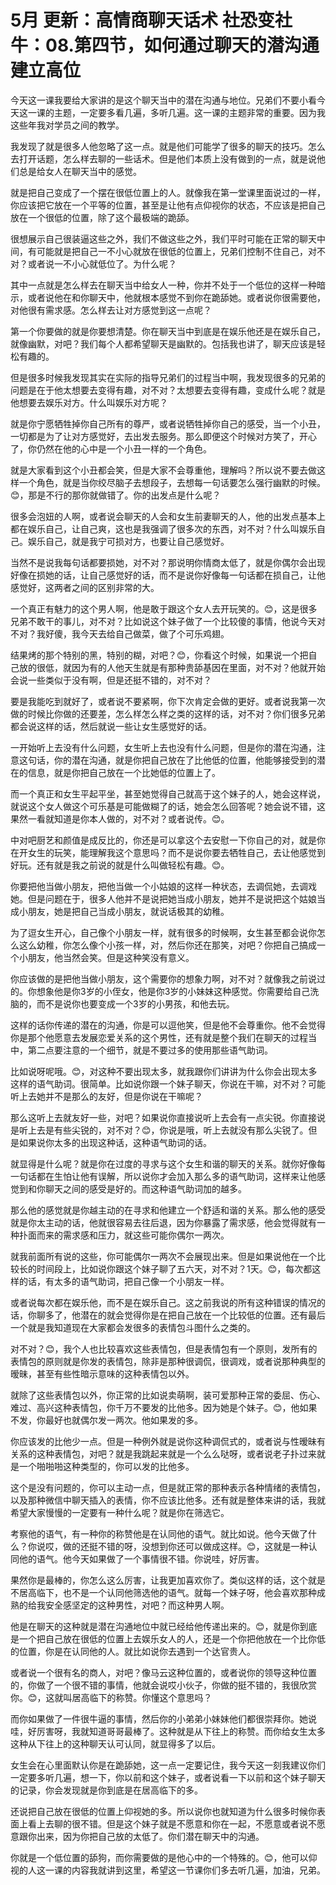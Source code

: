 # 5月 更新：高情商聊天话术 社恐变社牛：08.第四节，如何通过聊天的潜沟通建立高位

今天这一课我要给大家讲的是这个聊天当中的潜在沟通与地位。兄弟们不要小看今天这一课的主题，一定要多看几遍，多听几遍。这一课的主题非常的重要。因为我这些年我对学员之间的教学。

我发现了就是很多人他忽略了这一点。就是他们可能学了很多的聊天的技巧。怎么去打开话题，怎么样去聊的一些话术。但是他们本质上没有做到的一点，就是说他们总是给女人在聊天当中的感觉。

就是把自己变成了一个摆在很低位置上的人。就像我在第一堂课里面说过的一样，你应该把它放在一个平等的位置，甚至是让他有点仰视你的状态，不应该是把自己放在一个很低的位置，除了这个最极端的跪舔。

很想展示自己很装逼这些之外，我们不做这些之外，我们平时可能在正常的聊天中间，有可能就是把自己一不小心就放在很低的位置上，兄弟们控制不住自己，对不对？或者说一不小心就低位了。为什么呢？

其中一点就是怎么样去在聊天当中给女人一种，你并不处于一个低位的这样一种暗示，或者说他在和你聊天中，他就根本感觉不到你在跪舔她。或者说你很需要他，对他很有需求感。怎么样去让对方感觉到这一点呢？

第一个你要做的就是你要想清楚。你在聊天当中到底是在娱乐他还是在娱乐自己，就像幽默，对吧？我们每个人都希望聊天是幽默的。包括我也讲了，聊天应该是轻松有趣的。

但是很多时候我发现其实在实际的指导兄弟们的过程当中啊，我发现很多的兄弟的问题是在于他太想要去变得有趣，对不对？太想要去变得有趣，变成什么呢？就是他想要去娱乐对方。什么叫娱乐对方呢？

就是你宁愿牺牲掉你自己所有的尊严，或者说牺牲掉你自己的感受，当一个小丑，一切都是为了让对方感觉好，去出发去服务。那么即便这个时候对方笑了，开心了，你仍然在他的心中是一个小丑一样的一个角色。

就是大家看到这个小丑都会笑，但是大家不会尊重他，理解吗？所以说不要去做这样一个角色，就是当你绞尽脑子去想段子，去想每一句话要怎么强行幽默的时候。😊，那是不行的那你就做错了。你的出发点是什么呢？

很多会泡妞的人啊，或者说会聊天的人会和女生前妻聊天的人，他的出发点基本上都在娱乐自己，让自己爽，这也是我强调了很多次的东西，对不对？什么叫娱乐自己。娱乐自己，就是我宁可损对方，也要让自己感觉好。

当然不是说我每句话都要损她，对不对？那说明你情商太低了，就是你偶尔会出现好像在损她的话，让自己感觉好的话，而不是说你好像每一句话都在损自己，让他感觉好，这两者之间的区别非常的大。

一个真正有魅力的这个男人啊，他是敢于跟这个女人去开玩笑的。😊，这是很多兄弟不敢干的事儿，对不对？比如说这个妹子做了一个比较傻的事情，他说今天对不对？我好傻，我今天去给自己做菜，做了个可乐鸡翅。

结果烤的那个特别的黑，特别的糊，对吧？😊，你看这个时候，如果说一个把自己放的很低，就因为有的人他天生就是有那种贵舔基因在里面，对不对？他就开始会说一些类似于没有啊，但是还挺不错的，对不对？

要是我能吃到就好了，或者说不要紧啊，你下次肯定会做的更好。或者说我第一次做的时候比你做的还要差，怎么样怎么样之类的这样的话，对不对？你们很多兄弟都会说这样的话，然后就说一些让女生感觉好的话。

一开始听上去没有什么问题，女生听上去也没有什么问题，但是你的潜在沟通，注意这句话，你的潜在沟通，就是你把自己放在了比他低的位置，他能够接受到的潜在的信息，就是你把自己放在一个比她低的位置上了。

而一个真正和女生平起平坐，甚至她觉得自己就高于这个妹子的人，她会这样说，就说这个女人做这个可乐基是可能做糊了的话，她会怎么回答呢？她会说不错，这果然一看就知道是你本人做的，对不对？或者说传。😊。

中对吧厨艺和颜值是成反比的，你还是可以拿这个去安慰一下你自己的对，就是你在开女生的玩笑，能理解我这个意思吗？而不是说你要去牺牲自己，去让他感觉到好玩。还有就是我之前说的就是什么叫做轻松有趣。😊。

你要把他当做小朋友，把他当做一个小姑娘的这样一种状态，去调侃她，去调戏她。但是问题在于，很多人他并不是说把她当成小朋友，她并不是说把这个姑娘当成小朋友，她是把自己当成小朋友，就说话极其的幼稚。

为了逗女生开心，自己像个小朋友一样，就有很多的时候啊，女生甚至都会说你怎么这么幼稚，你怎么像个小孩一样，对，然后你还在那笑，对吧？你把自己搞成一个小朋友，他当然会笑。但是这种笑没有意义。

你应该做的是把他当做小朋友，这个需要你的想象力啊，对不对？就像我之前说过的。你想象他是你3岁的小侄女，他是你3岁的小妹妹这种感觉。你需要给自己洗脑的，而不是说你也要变成一个3岁的小男孩，和他去玩。

这样的话你传递的潜在的沟通，你是可以逗他笑，但是他不会尊重你。他不会觉得你是那个他愿意去发展恋爱关系的这个男性，还有就是整个我们在聊天的过程当中，第二点要注意的一个细节，就是不要过多的使用那些语气助词。

比如说呀呢哦。😊，对这种不要出现太多，就我跟你们讲讲为什么你会出现太多这样的语气助词。很简单。比如说你跟一个妹子聊天，你说在干嘛，对不对？可能听上去她并不是那么的友好，但是你说在干嘛呢？

那么这听上去就友好一些，对吧？如果说你直接说听上去会有一点尖锐。你直接说是听上去是有些尖锐的，对不对？😊，你说是哦，听上去就没有那么尖锐了。但是如果说你太多的出现这种话，这种语气助词的话。

就显得是什么呢？就是你在过度的寻求与这个女生和谐的聊天的关系。就你好像每一句话都在生怕让他有误解，所以说你才会加入那么多的语气助词，这样来让他感觉到和你聊天之间的感受是好的。而这种语气助词加的越多。

那么他的感觉就是你越主动的在寻求和他建立一个舒适和谐的关系。那么他的感受就是你太主动的话，他就很容易去往后退，因为你暴露了需求感，他会觉得就有一种扑面而来的需求感和压力，就这些可能你偶尔一两次。

就我前面所有说的这些，你可能偶尔一两次不会展现出来。但是如果说他在一个比较长的时间段上，比如说你跟这个妹子聊了五六天，对不对？1天。😊，每次都这样的话，有太多的语气助词，把自己像一个小朋友一样。

或者说每次都在娱乐他，而不是在娱乐自己。这之前我说的所有这种错误的情况的话，你聊多了，他潜在的就会觉得你是在把自己放在一个比较低的位置。还有最后一个就是我知道现在大家都会发很多的表情包斗图什么之类的。

对不对？😊，我个人也比较喜欢这些表情包，但是表情包有一个原则，发所有的表情包的原则就是你发的表情包，除非是那种很调侃，很调戏，或者说那种典型的暧昧，甚至有些性暗示意味的这种表情包以外。

就除了这些表情包以外，你正常的比如说卖萌啊，装可爱那种正常的委屈、伤心、难过、高兴这种表情包，你千万不要发的比他多。因为她是个妹子。😊，他如果不发，你最好也就偶尔发一两次。他如果发的多。

你应该发的比他少一点。但是一种例外就是说你这种调侃式的，或者说与性暧昧有关系的这种表情包，对吧？就是我跳起来就是一个么么哒呀，或者说老子扑过来就是一个啪啪啪这种类型的，你可以发的比他多。

这个是没有问题的，你可以主动一点，但是就正常的那种表示各种情绪的表情包，以及那种微信中聊天插入的表情，你不应该比他多。还有就是整体来讲的话，我就希望大家慢慢的一定要有一种什么呢？就是你在筛选它。

考察他的语气，有一种你的称赞他是在认同他的语气。就比如说。他今天做了什么？你说哎，做的还挺不错的呀，没想到你还可以做成这样。😊，这就是一种认同他的语气。他今天如果做了一个事情很不错。你说哇，好厉害。

果然你是最棒的，你怎么这么厉害，让我更加喜欢你了。类似这样的话，这个就是不居高临下，也不是一个认同他筛选他的语气。就每一个妹子呀，他会喜欢那种成熟的给我安全感坚定的这种男性，对吧？而这种男人啊。

他是在聊天的这种就是潜在沟通地位中就已经给他传递出来的。😊，就是你到底是一个把自己放在很低的位置上去娱乐女人的人，还是一个你把他放在一个比你低的位置，你是在认同他的人。就比如说你去遇到一个达官贵人。

或者说一个很有名的商人，对吧？像马云这种位置的，或者说你的领导这种位置的，你做了一个很不错的事情，他就会说哎小伙子，你做的挺不错的，我很欣赏你。😊，这就叫居高临下的称赞。你懂这个意思吗？

而你如果做了一件很牛逼的事情，然后你的小弟弟小妹妹他们都很崇拜你。她说哇，好厉害呀，我就知道哥哥最棒了。这种就是从下往上的称赞。而你给女生太多这种从下往上的这种聊天认可认同，就显得多了以后。

女生会在心里面默认你是在跪舔她，这一点一定要记住，我今天这一刻我建议你们一定要多听几遍，想一下，你以前和这个妹子，或者说看一下以前和这个妹子聊天的记录，你会发现就是你到底是在居高临下的多。

还说把自己放在很低的位置上仰视她的多。所以说你也就知道为什么很多时候你表面上看上去聊的很不错。但是这个妹子就是不愿意和你在一起，不愿意或者说不愿意跟你出来，因为你把自己放的太低了。你们潜在聊天中的沟通。

你就是一个低位置的舔狗，而你需要做的是他心中的一个特殊的。😊，他可以仰视的人这一课的内容我就讲到这里，希望这一节课你们多去听几遍，加油，兄弟。

